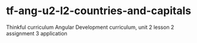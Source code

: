 tf-ang-u2-l2-countries-and-capitals
===================================

Thinkful curriculum Angular Development curriculum, unit 2 lesson 2 assignment 3 application
